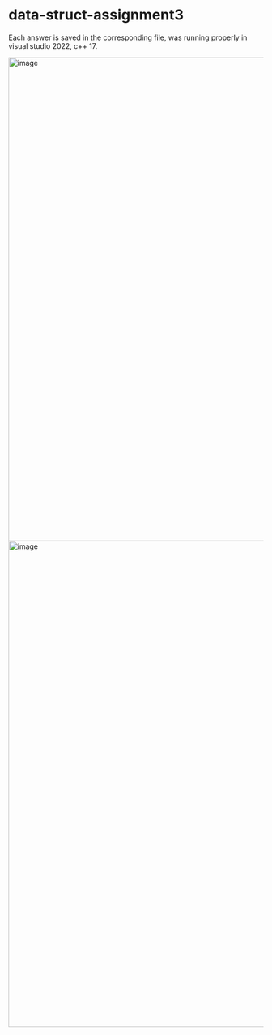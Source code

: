 # data-struct-assignment3

Each answer is saved in the corresponding file, was running properly in visual studio 2022, c++ 17.

<img width="953" alt="image" src="https://github.com/JackCheeseBurger/data-struct-assignment3/assets/93215803/70fd0744-9e22-4eba-8a51-735794f66da6">

<img width="958" alt="image" src="https://github.com/JackCheeseBurger/data-struct-assignment3/assets/93215803/0918d21a-63b3-4f81-9307-b659543ca21b">


